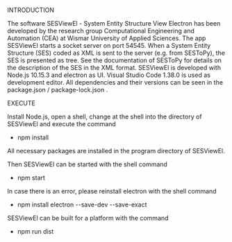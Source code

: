 INTRODUCTION

The software SESViewEl - System Entity Structure View Electron has been developed by the research group Computational
Engineering and Automation (CEA) at Wismar University of Applied Sciences.
The app SESViewEl starts a socket server on port 54545.
When a System Entity Structure (SES) coded as XML is sent to the server (e.g. from SESToPy), the SES is presented as tree.
See the documentation of SESToPy for details on the description of the SES in the XML format.
SESViewEl is developed with Node.js 10.15.3 and electron as UI.
Visual Studio Code 1.38.0 is used as development editor.
All dependencies and their versions can be seen in the package.json / package-lock.json .

EXECUTE

Install Node.js, open a shell, change at the shell into the directory of SESViewEl and execute the command
- npm install

All necessary packages are installed in the program directory of SESViewEl.

Then SESViewEl can be started with the shell command
- npm start

In case there is an error, please reinstall electron with the shell command
- npm install electron --save-dev --save-exact

SESViewEl can be built for a platform with the command
- npm run dist
